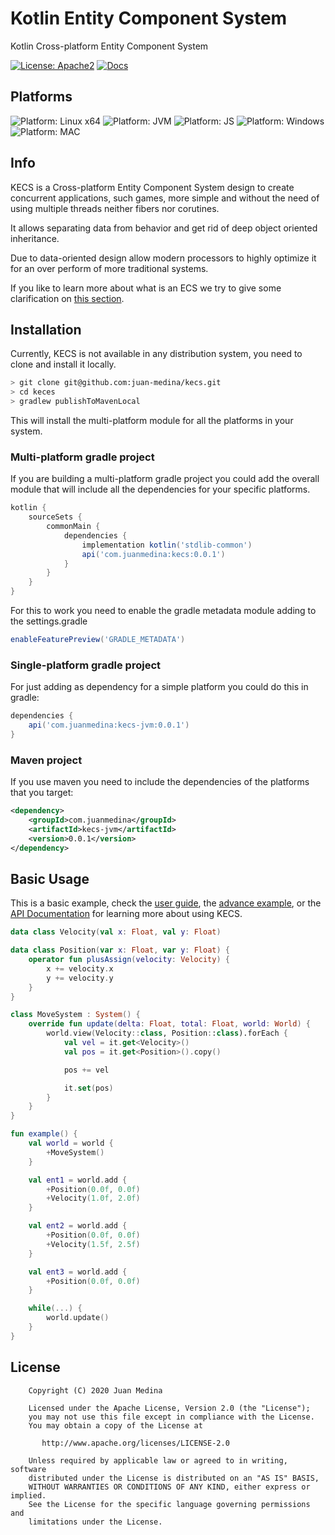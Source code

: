 # Kotlin Entity Component System
Kotlin Cross-platform Entity Component System

[![License: Apache2](https://img.shields.io/badge/license-Apache%202-blue.svg)](/LICENSE)
[![Docs](https://img.shields.io/badge/docs-latest-brightgreen.svg)](https://juan-medina.github.io/kecs/)

## Platforms
![Platform: Linux x64](https://img.shields.io/badge/platform%3A%20Linux%20x64-Ok-green)
![Platform: JVM](https://img.shields.io/badge/platform%3A%20JVM-Ok-green)
![Platform: JS](https://img.shields.io/badge/platform%3A%20JS-Stand%20By-red)
![Platform: Windows](https://img.shields.io/badge/platform%3A%20Windows-Stand%20By-red)
![Platform: MAC](https://img.shields.io/badge/platform%3A%20Mac-Stand%20By-red)

## Info

KECS is a Cross-platform Entity Component System design to create concurrent applications, such games,
more simple and without the need of using multiple threads neither fibers nor corutines.

It allows separating data from behavior and get rid of deep object oriented inheritance.

Due to data-oriented design allow modern processors to highly optimize it for an over perform of more traditional
systems.

If you like to learn more about what is an ECS we try to give some clarification on [this section](https://juan-medina.github.io/kecs/ecs/).

## Installation

Currently, KECS is not available in any distribution system, you need to clone and install it locally.

```bash
> git clone git@github.com:juan-medina/kecs.git
> cd keces
> gradlew publishToMavenLocal
```

This will install the multi-platform module for all the platforms in your system.

### Multi-platform gradle project

If you are building a multi-platform gradle project you could add the overall module
that will include all the dependencies for your specific platforms.

```groovy
kotlin {
    sourceSets {
        commonMain {
            dependencies {
                implementation kotlin('stdlib-common')
                api('com.juanmedina:kecs:0.0.1')
            }
        }
    }
}
```
For this to work you need to enable the gradle metadata module adding to the settings.gradle

```groovy
enableFeaturePreview('GRADLE_METADATA')
```

### Single-platform gradle project

For just adding as dependency for a simple platform you could do this in gradle:

```groovy
dependencies {
    api('com.juanmedina:kecs-jvm:0.0.1')
}
```

### Maven project
If you use maven you need to include the dependencies of the platforms that you target:
```xml
<dependency>
    <groupId>com.juanmedina</groupId>
    <artifactId>kecs-jvm</artifactId>
    <version>0.0.1</version>
</dependency>
```

## Basic Usage

This is a basic example, check the [user guide](https://juan-medina.github.io/kecs/guide/), the [advance example](https://juan-medina.github.io/kecs/example/), or the [API Documentation](https://juan-medina.github.io/kecs/packages/kecs/)
for learning more about using KECS.

```Kotlin
data class Velocity(val x: Float, val y: Float)

data class Position(var x: Float, var y: Float) {
    operator fun plusAssign(velocity: Velocity) {
        x += velocity.x
        y += velocity.y
    }
}

class MoveSystem : System() {
    override fun update(delta: Float, total: Float, world: World) {
        world.view(Velocity::class, Position::class).forEach {
            val vel = it.get<Velocity>()
            val pos = it.get<Position>().copy()

            pos += vel

            it.set(pos)
        }
    }
}

fun example() {
    val world = world {
        +MoveSystem()
    }

    val ent1 = world.add {
        +Position(0.0f, 0.0f)
        +Velocity(1.0f, 2.0f)
    }

    val ent2 = world.add {
        +Position(0.0f, 0.0f)
        +Velocity(1.5f, 2.5f)
    }

    val ent3 = world.add {
        +Position(0.0f, 0.0f)
    }

    while(...) {
        world.update()
    }
}
```

## License

```text
    Copyright (C) 2020 Juan Medina

    Licensed under the Apache License, Version 2.0 (the "License");
    you may not use this file except in compliance with the License.
    You may obtain a copy of the License at

       http://www.apache.org/licenses/LICENSE-2.0

    Unless required by applicable law or agreed to in writing, software
    distributed under the License is distributed on an "AS IS" BASIS,
    WITHOUT WARRANTIES OR CONDITIONS OF ANY KIND, either express or implied.
    See the License for the specific language governing permissions and
    limitations under the License.
```
